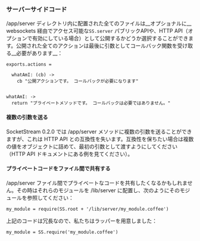 ### サーバーサイドコード

/app/server ディレクトリ内に配置された全てのファイルは__オプショナルに__ websockets 経由でアクセス可能な`SS.server` パブリックAPIや、HTTP API（オプションで有効にしている場合）として公開するかどうか選択することができます。公開された全てのアクションは最後に引数としてコールバック関数を受け取る__必要があります__：

``` coffee-script
exports.actions =

  whatAmI: (cb) ->
    cb "公開アクションです。 コールバックが必要になります"


whatAmI: ->
  return "プライベートメソッドです。 コールバックは必要ではありません。"
```

#### 複数の引数を送る

SocketStream 0.2.0 では /app/server メソッドに複数の引数を送ることができますが、これは HTTP API との互換性を失います。互換性を保ちたい場合は複数の値をオブジェクトに詰めて、最初の引数として渡すようにしてください（HTTP API ドキュメントにある例を見てください）。

#### プライベートコードをファイル間で共有する

/app/server ファイル間でプライベートなコードを共有したくなるかもしれません。その時はそれらのモジュールを /lib/server に配置し、次のようにそのモジュールを参照してください：

``` coffee-script
my_module = require(SS.root + '/lib/server/my_module.coffee')
```

上記のコードは冗長なので、私たちはラッパーを用意しました：

``` coffee-script
my_module = SS.require('my_module.coffee')
```
